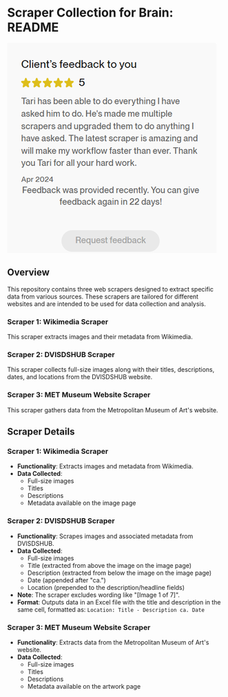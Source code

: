 # Scraper Collection for Brain: README
![Review](https://github.com/kingtroga/brian/blob/master/3.png)
## Overview

This repository contains three web scrapers designed to extract specific data from various sources. These scrapers are tailored for different websites and are intended to be used for data collection and analysis.

### Scraper 1: Wikimedia Scraper
This scraper extracts images and their metadata from Wikimedia.

### Scraper 2: DVISDSHUB Scraper
This scraper collects full-size images along with their titles, descriptions, dates, and locations from the DVISDSHUB website.

### Scraper 3: MET Museum Website Scraper
This scraper gathers data from the Metropolitan Museum of Art's website.

## Scraper Details

### Scraper 1: Wikimedia Scraper
- **Functionality**: Extracts images and metadata from Wikimedia.
- **Data Collected**:
  - Full-size images
  - Titles
  - Descriptions
  - Metadata available on the image page

### Scraper 2: DVISDSHUB Scraper
- **Functionality**: Scrapes images and associated metadata from DVISDSHUB.
- **Data Collected**:
  - Full-size images
  - Title (extracted from above the image on the image page)
  - Description (extracted from below the image on the image page)
  - Date (appended after "ca.")
  - Location (prepended to the description/headline fields)
- **Note**: The scraper excludes wording like "[Image 1 of 7]".
- **Format**: Outputs data in an Excel file with the title and description in the same cell, formatted as: `Location: Title - Description ca. Date`

### Scraper 3: MET Museum Website Scraper
- **Functionality**: Extracts data from the Metropolitan Museum of Art's website.
- **Data Collected**:
  - Full-size images
  - Titles
  - Descriptions
  - Metadata available on the artwork page
